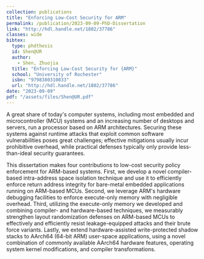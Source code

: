 ```yaml
---
collection: publications
title: "Enforcing Low-Cost Security for ARM"
permalink: /publication/2023-09-09-PhD-Dissertation
link: "http://hdl.handle.net/1802/37786"
classes: wide
bibtex:
  type: phdthesis
  id: Shen@UR
  author:
    - Shen, Zhuojia
  title: "Enforcing Low-Cost Security for {ARM}"
  school: "University of Rochester"
  isbn: "9798380310833"
  url: "http://hdl.handle.net/1802/37786"
date: "2023-09-09"
pdf: "/assets/files/Shen@UR.pdf"
---
```


A great share of today's computer systems, including most embedded and
microcontroller (MCU) systems and an increasing number of desktops and servers,
run a processor based on ARM architectures.  Securing these systems against
runtime attacks that exploit common software vulnerabilities poses great
challenges; effective mitigations usually incur prohibitive overhead, while
practical defenses typically only provide less-than-ideal security guarantees.

This dissertation makes four contributions to low-cost security policy
enforcement for ARM-based systems.  First, we develop a novel compiler-based
intra-address space isolation technique and use it to efficiently enforce
return address integrity for bare-metal embedded applications running on
ARM-based MCUs.  Second, we leverage ARM's hardware debugging facilities to
enforce execute-only memory with negligible overhead.  Third, utilizing the
execute-only memory we developed and combining compiler- and hardware-based
techniques, we measurably strengthen layout randomization defenses on ARM-based
MCUs to effectively and efficiently resist leakage-equipped attacks and their
brute force variants.  Lastly, we extend hardware-assisted write-protected
shadow stacks to AArch64 (64-bit ARM) user-space applications, using a novel
combination of commonly available AArch64 hardware features, operating system
kernel modifications, and compiler transformations.
